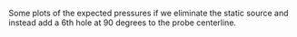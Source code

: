Some plots of the expected pressures if we eliminate the static source
and instead add a 6th hole at 90 degrees to the probe centerline.